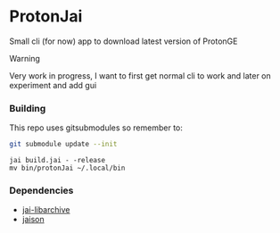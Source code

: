 # ProtonJai
Small cli (for now) app to download latest version of ProtonGE

> [!WARNING]
> Very work in progress, I want to first get normal cli to work and later on experiment and add gui

### Building

This repo uses gitsubmodules so remember to:
```sh
git submodule update --init
```

```jai
jai build.jai - -release
mv bin/protonJai ~/.local/bin
```
### Dependencies

- [jai-libarchive](https://github.com/Jakenv/jai-libarchive/tree/master)
- [jaison](https://github.com/rluba/jaison)
